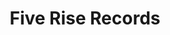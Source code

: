 ---
name: Five Rise Records
title: Five Rise Records
redirect_to: "/venues/five_rise_records.html"
logo: five-rise-records.png
type: venue
member: true
permalink: "/organisations/five_rise_records.html"
layout: org_page
---